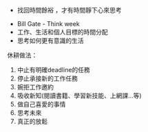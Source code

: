 - 找回時間餘裕 ，才有時間靜下心來思考
* Bill Gate - Think week 
* 工作、生活和個人目標的時間分配
* 思考如何更有意識的生活


休耕做法：
1.  中止有明確deadline的任務
2. 停止承接新的工作任務
3. 婉拒工作邀約
4. 吸收新知(閱讀書籍、學習新技能、上網課...等)
5. 做自己喜愛的事情
6. 思考未來
7. 真正的放鬆